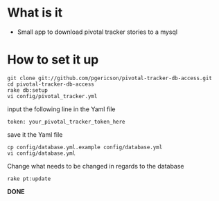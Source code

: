 # What is it
- Small app to download pivotal tracker stories to a mysql

# How to set it up
    git clone git://github.com/pgericson/pivotal-tracker-db-access.git
    cd pivotal-tracker-db-access
    rake db:setup
    vi config/pivotal_tracker.yml

input the following line in the Yaml file

    token: your_pivotal_tracker_token_here

save it the Yaml file


    cp config/database.yml.example config/database.yml
    vi config/database.yml

Change what needs to be changed in regards to the database


    rake pt:update

**DONE**

